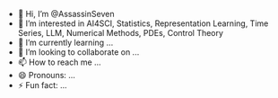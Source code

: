 - 👋 Hi, I’m @AssassinSeven
- 👀 I’m interested in AI4SCI, Statistics, Representation Learning, Time Series, LLM, Numerical Methods, PDEs, Control Theory
- 🌱 I’m currently learning ...
- 💞️ I’m looking to collaborate on ...
- 📫 How to reach me ...
- 😄 Pronouns: ...
- ⚡ Fun fact: ...

<!---
AssassinSeven/AssassinSeven is a ✨ special ✨ repository because its `README.md` (this file) appears on your GitHub profile.
You can click the Preview link to take a look at your changes.
--->
